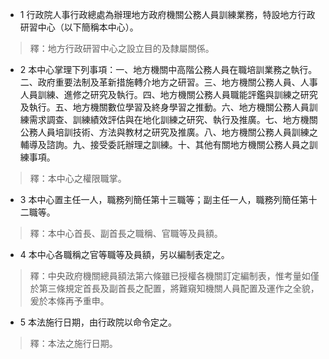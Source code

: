 * 1 行政院人事行政總處為辦理地方政府機關公務人員訓練業務，特設地方行政研習中心（以下簡稱本中心）。

> 釋：地方行政研習中心之設立目的及隸屬關係。

* 2 本中心掌理下列事項：一、地方機關中高階公務人員在職培訓業務之執行。二、政府重要法制及革新措施轉介地方之研習。三、地方機關公務人員、人事人員訓練、進修之研究及執行。四、地方機關公務人員職能評鑑與訓練之研究及執行。五、地方機關數位學習及終身學習之推動。六、地方機關公務人員訓練需求調查、訓練績效評估與在地化訓練之研究、執行及推廣。七、地方機關公務人員培訓技術、方法與教材之研究及推廣。八、地方機關公務人員訓練之輔導及諮詢。九、接受委託辦理之訓練。十、其他有關地方機關公務人員之訓練事項。

> 釋：本中心之權限職掌。

* 3 本中心置主任一人，職務列簡任第十三職等；副主任一人，職務列簡任第十二職等。

> 釋：本中心首長、副首長之職稱、官職等及員額。

* 4 本中心各職稱之官等職等及員額，另以編制表定之。

> 釋：中央政府機關總員額法第六條雖已授權各機關訂定編制表，惟考量如僅於第三條規定首長及副首長之配置，將難窺知機關人員配置及運作之全貌，爰於本條再予重申。

* 5 本法施行日期，由行政院以命令定之。

> 釋：本法之施行日期。

